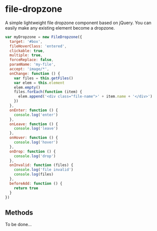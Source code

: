 # file-dropzone
A simple lightweight file dropzone component based on jQuery. You can easily make any existing element become a dropzone.

```js
var myDropzone = new FileDropzone({
  target: '#box',
  fileHoverClass: 'entered',
  clickable: true,
  multiple: true,
  forceReplace: false,
  paramName: 'my-file',
  accept: 'image/*',
  onChange: function () {
    var files = this.getFiles()
    var elem = this.element
    elem.empty()
    files.forEach(function (item) {
      elem.append('<div class="file-name">' + item.name + '</div>')
    })
  },
  onEnter: function () {
    console.log('enter')
  },
  onLeave: function () {
    console.log('leave')
  },
  onHover: function () {
    console.log('hover')
  },
  onDrop: function () {
    console.log('drop')
  },
  onInvalid: function (files) {
    console.log('file invalid')
    console.log(files)
  },
  beforeAdd: function () {
    return true
  }
})
```

## Methods

To be done...